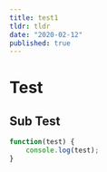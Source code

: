 ```yaml
---
title: test1
tldr: tldr
date: "2020-02-12"
published: true
---
```


# Test

## Sub Test

```js
function(test) {
    console.log(test);
}
```
